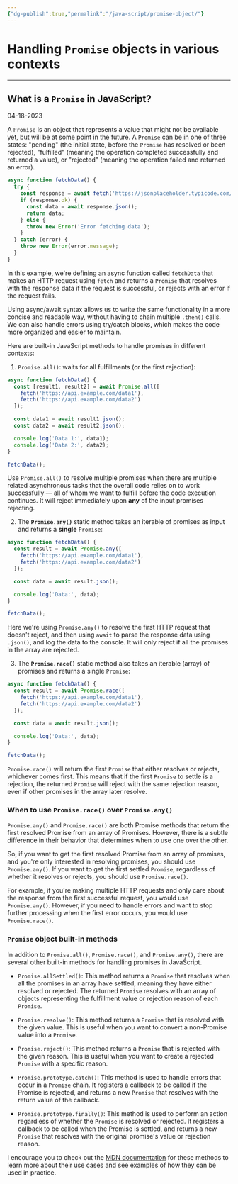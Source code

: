 ```yaml
---
{"dg-publish":true,"permalink":"/java-script/promise-object/"}
---
```



# Handling `Promise` objects in various contexts

---

## What is a `Promise` in JavaScript?

04-18-2023

A `Promise` is an object that represents a value that might not be available yet, but will be at some point in the future. A `Promise` can be in one of three states: "pending" (the initial state, before the `Promise` has resolved or been rejected), "fulfilled" (meaning the operation completed successfully and returned a value), or "rejected" (meaning the operation failed and returned an error).

```javascript
async function fetchData() {
  try {
    const response = await fetch('https://jsonplaceholder.typicode.com/todos/1');
    if (response.ok) {
      const data = await response.json();
      return data;
    } else {
      throw new Error('Error fetching data');
    }
  } catch (error) {
    throw new Error(error.message);
  }
}
```

In this example, we're defining an async function called `fetchData` that makes an HTTP request using `fetch` and returns a `Promise` that resolves with the response data if the request is successful, or rejects with an error if the request fails.

Using async/await syntax allows us to write the same functionality in a more concise and readable way, without having to chain multiple `.then()` calls. We can also handle errors using try/catch blocks, which makes the code more organized and easier to maintain.

Here are built-in JavaScript methods to handle promises in different contexts:

1. `Promise.all()`: waits for all fulfillments (or the first rejection): 

```javascript
async function fetchData() {
  const [result1, result2] = await Promise.all([
    fetch('https://api.example.com/data1'),
    fetch('https://api.example.com/data2')
  ]);

  const data1 = await result1.json();
  const data2 = await result2.json();

  console.log('Data 1:', data1);
  console.log('Data 2:', data2);
}

fetchData();
```

Use `Promise.all()` to resolve multiple promises when there are multiple related asynchronous tasks that the overall code relies on to work successfully — all of whom we want to fulfill before the code execution continues. It will reject immediately upon **any** of the input promises rejecting.

2. The **`Promise.any()`** static method takes an iterable of promises as input and returns a **single** `Promise`:

```javascript
async function fetchData() {
  const result = await Promise.any([
    fetch('https://api.example.com/data1'),
    fetch('https://api.example.com/data2')
  ]);

  const data = await result.json();

  console.log('Data:', data);
}

fetchData();
```

Here we're using `Promise.any()` to resolve the first HTTP request that doesn't reject, and then using `await` to parse the response data using `.json()`, and log the data to the console. It will only reject if all the promises in the array are rejected.


3. The **`Promise.race()`** static method also takes an iterable (array) of promises and returns a single `Promise`:

```javascript
async function fetchData() {
  const result = await Promise.race([
    fetch('https://api.example.com/data1'),
    fetch('https://api.example.com/data2')
  ]);

  const data = await result.json();

  console.log('Data:', data);
}

fetchData();
```

`Promise.race()` will return the first `Promise` that either resolves or rejects, whichever comes first. This means that if the first `Promise` to settle is a rejection, the returned `Promise` will reject with the same rejection reason, even if other promises in the array later resolve.

### When to use `Promise.race()` over `Promise.any()`

`Promise.any()` and `Promise.race()` are both Promise methods that return the first resolved Promise from an array of Promises. However, there is a subtle difference in their behavior that determines when to use one over the other.

So, if you want to get the first resolved Promise from an array of promises, and you're only interested in resolving promises, you should use `Promise.any()`. If you want to get the first settled `Promise`, regardless of whether it resolves or rejects, you should use `Promise.race()`.

For example, if you're making multiple HTTP requests and only care about the response from the first successful request, you would use `Promise.any()`. However, if you need to handle errors and want to stop further processing when the first error occurs, you would use `Promise.race()`.

### `Promise` object built-in methods

In addition to `Promise.all()`, `Promise.race()`, and `Promise.any()`, there are several other built-in methods for handling promises in JavaScript.

-   `Promise.allSettled()`: This method returns a `Promise` that resolves when all the promises in an array have settled, meaning they have either resolved or rejected. The returned `Promise` resolves with an array of objects representing the fulfillment value or rejection reason of each `Promise`.
    
-   `Promise.resolve()`: This method returns a `Promise` that is resolved with the given value. This is useful when you want to convert a non-Promise value into a `Promise`.
    
-   `Promise.reject()`: This method returns a `Promise` that is rejected with the given reason. This is useful when you want to create a rejected `Promise` with a specific reason.
    
-   `Promise.prototype.catch()`: This method is used to handle errors that occur in a `Promise` chain. It registers a callback to be called if the Promise is rejected, and returns a new `Promise` that resolves with the return value of the callback.
    
-   `Promise.prototype.finally()`: This method is used to perform an action regardless of whether the `Promise` is resolved or rejected. It registers a callback to be called when the Promise is settled, and returns a new `Promise` that resolves with the original promise's value or rejection reason.

I encourage you to check out the [MDN documentation](https://developer.mozilla.org/en-US/docs/Web/JavaScript/Reference/Global_Objects/Promise) for these methods to learn more about their use cases and see examples of how they can be used in practice.